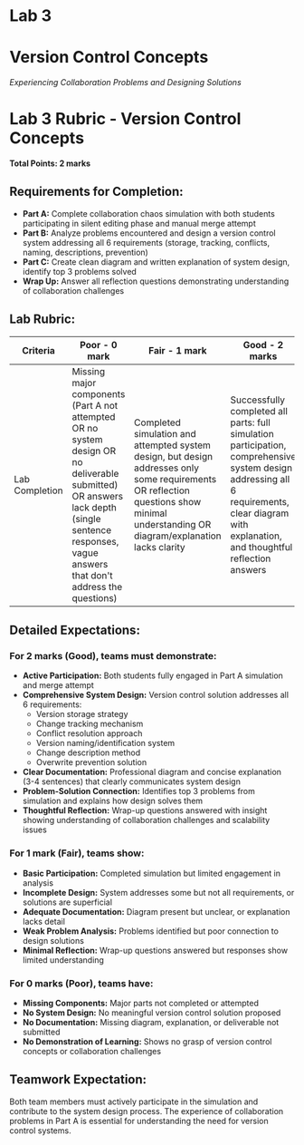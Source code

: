 
# Lab 3

# Version Control Concepts 
*Experiencing Collaboration Problems and Designing Solutions*



# Lab 3 Rubric - Version Control Concepts

**Total Points: 2 marks**

## Requirements for Completion:
* **Part A:** Complete collaboration chaos simulation with both students participating in silent editing phase and manual merge attempt
* **Part B:** Analyze problems encountered and design a version control system addressing all 6 requirements (storage, tracking, conflicts, naming, descriptions, prevention)
* **Part C:** Create clean diagram and written explanation of system design, identify top 3 problems solved
* **Wrap Up:** Answer all reflection questions demonstrating understanding of collaboration challenges

## Lab Rubric:

| Criteria | Poor - 0 mark | Fair - 1 mark | Good - 2 marks |
|---|---|---|---|
| Lab Completion | Missing major components (Part A not attempted OR no system design OR no deliverable submitted) OR answers lack depth (single sentence responses, vague answers that don't address the questions) | Completed simulation and attempted system design, but design addresses only some requirements OR reflection questions show minimal understanding OR diagram/explanation lacks clarity | Successfully completed all parts: full simulation participation, comprehensive system design addressing all 6 requirements, clear diagram with explanation, and thoughtful reflection answers |

## Detailed Expectations:

### For 2 marks (Good), teams must demonstrate:
- **Active Participation:** Both students fully engaged in Part A simulation and merge attempt
- **Comprehensive System Design:** Version control solution addresses all 6 requirements:
  - Version storage strategy
  - Change tracking mechanism
  - Conflict resolution approach
  - Version naming/identification system
  - Change description method
  - Overwrite prevention solution
- **Clear Documentation:** Professional diagram and concise explanation (3-4 sentences) that clearly communicates system design
- **Problem-Solution Connection:** Identifies top 3 problems from simulation and explains how design solves them
- **Thoughtful Reflection:** Wrap-up questions answered with insight showing understanding of collaboration challenges and scalability issues

### For 1 mark (Fair), teams show:
- **Basic Participation:** Completed simulation but limited engagement in analysis
- **Incomplete Design:** System addresses some but not all requirements, or solutions are superficial
- **Adequate Documentation:** Diagram present but unclear, or explanation lacks detail
- **Weak Problem Analysis:** Problems identified but poor connection to design solutions
- **Minimal Reflection:** Wrap-up questions answered but responses show limited understanding

### For 0 marks (Poor), teams have:
- **Missing Components:** Major parts not completed or attempted
- **No System Design:** No meaningful version control solution proposed
- **No Documentation:** Missing diagram, explanation, or deliverable not submitted
- **No Demonstration of Learning:** Shows no grasp of version control concepts or collaboration challenges

## Teamwork Expectation:
Both team members must actively participate in the simulation and contribute to the system design process. The experience of collaboration problems in Part A is essential for understanding the need for version control systems.
